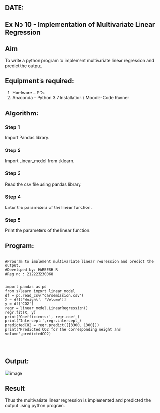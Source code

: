 ## DATE:
## Ex No 10 - Implementation of Multivariate Linear Regression
## Aim
To write a python program to implement multivariate linear regression and predict the output.
## Equipment’s required:
1.	Hardware – PCs
2.	Anaconda – Python 3.7 Installation / Moodle-Code Runner
## Algorithm:
### Step 1
Import Pandas library.

### Step 2
Import Linear_model from sklearn.

### Step 3
Read the csv file using pandas library.

### Step 4
Enter the parameters of the linear function.

### Step 5
Print the parameters of the linear function.
## Program:
```

#Program to implement multivariate linear regression and predict the output.
#Developed by: HAREESH R
#Reg no : 212223230068


import pandas as pd
from sklearn import linear_model
df = pd.read_csv("carsemission.csv")
X = df[['Weight', 'Volume']]
y = df['CO2']
regr = linear_model.LinearRegression()
regr.fit(X, y)
print('Coefficients:', regr.coef_)
print('Intercept:',regr.intercept_)
predictedCO2 = regr.predict([[3300, 1300]])
print('Predicted CO2 for the corresponding weight and volume',predictedCO2)




```
## Output:
![image](https://github.com/user-attachments/assets/d59ec296-ebe5-4c59-9620-4b880458762a)


## Result
Thus the multivariate linear regression is implemented and predicted the output using python program.
